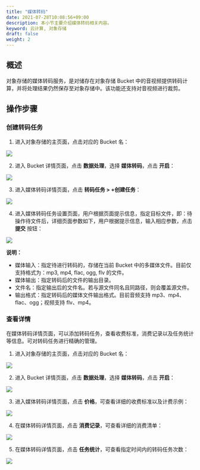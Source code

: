 ```yaml
---
title: "媒体转码"
date: 2021-07-28T10:08:56+09:00
description: 本小节主要介绍媒体转码相关内容。
keyword: 云计算, 对象存储
draft: false
weight: 2
---
```


## 概述

对象存储的媒体转码服务，是对储存在对象存储 Bucket 中的音视频提供转码计算，并将处理结果仍然保存至对象存储中。该功能还支持对音视频进行裁剪。

## 操作步骤

### 创建转码任务

1. 进入对象存储的主页面，点击对应的 Bucket 名：

 ![](/storage/object-storage/_images/console_main.png)

2. 进入 Bucket 详情页面，点击 **数据处理**，选择 **媒体转码**，点击 **开启**：

 ![](/storage/object-storage/_images/data_trans1.png)

3. 进入媒体转码详情页面，点击 **转码任务 > +创建任务**：

 ![](/storage/object-storage/_images/data_trans2.png)

4. 进入媒体转码任务设置页面，用户根据页面提示信息，指定目标文件，即：待操作待文件后，详细页面参数如下，用户根据提示信息，输入相应参数，点击 **提交** 按钮：

 ![](/storage/object-storage/_images/data_trans3.png)

 **说明：**
   - 媒体输入：指定待进行转码的，存储在当前 Bucket 中的多媒体文件。目前仅支持格式为：mp3, mp4, flac, ogg, flv 的文件。
   - 媒体输出：指定转码后的文件的输出目录。
   - 文件名：指定输出后的文件名。若与源文件同名且同路径，则会覆盖源文件。
   - 输出格式：指定转码后的媒体文件输出格式。目前音频支持 mp3、mp4、flac、ogg；视频支持 flv、mp4。

### 查看详情

在媒体转码详情页面，可以添加转码任务，查看收费标准，消费记录以及任务统计等信息。可对转码任务进行精确的管理。

1. 进入对象存储的主页面，点击对应的 Bucket 名：

 ![](/storage/object-storage/_images/console_main.png)

2. 进入 Bucket 详情页面，点击 **数据处理**，选择 **媒体转码**，点击 **开启**：

 ![](/storage/object-storage/_images/data_trans1.png)

3. 进入媒体转码详情页面，点击 **价格**，可查看详细的收费标准以及计费示例：

 ![](/storage/object-storage/_images/data_trans4.png)

4. 在媒体转码详情页面，点击 **消费记录**，可查看详细的消费清单：

 ![](/storage/object-storage/_images/data_trans5.png)

5. 在媒体转码详情页面，点击 **任务统计**，可查看指定时间内的转码任务次数：

 ![](/storage/object-storage/_images/data_trans6.png)

